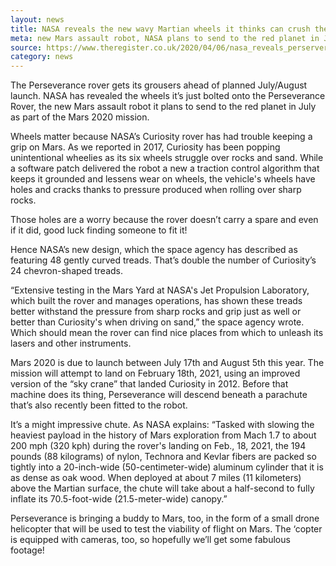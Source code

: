 ```yaml
---
layout: news
title: NASA reveals the new wavy Martian wheels it thinks can crush the red planet
meta: new Mars assault robot, NASA plans to send to the red planet in July as part of the Mars 2020 mission, gets new wheels
source: https://www.theregister.co.uk/2020/04/06/nasa_reveals_perserverance_rover_grouser_wheel_design/
category: news
---
```


The Perseverance rover gets its grousers ahead of planned July/August launch.
NASA has revealed the wheels it’s just bolted onto the Perseverance Rover, the new Mars assault robot it plans to send to the red planet in July as part of the Mars 2020 mission.

Wheels matter because NASA’s Curiosity rover has had trouble keeping a grip on Mars. As we reported in 2017, Curiosity has been popping unintentional wheelies as its six wheels struggle over rocks and sand. While a software patch delivered the robot a new a traction control algorithm that keeps it grounded and lessens wear on wheels, the vehicle's wheels have holes and cracks thanks to pressure produced when rolling over sharp rocks.

Those holes are a worry because the rover doesn’t carry a spare and even if it did, good luck finding someone to fit it!

Hence NASA’s new design, which the space agency has described as featuring 48 gently curved treads. That’s double the number of Curiosity’s 24 chevron-shaped treads.

“Extensive testing in the Mars Yard at NASA's Jet Propulsion Laboratory, which built the rover and manages operations, has shown these treads better withstand the pressure from sharp rocks and grip just as well or better than Curiosity's when driving on sand,” the space agency wrote. Which should mean the rover can find nice places from which to unleash its lasers and other instruments.

Mars 2020 is due to launch between July 17th and August 5th this year. The mission will attempt to land on February 18th, 2021, using an improved version of the “sky crane” that landed Curiosity in 2012. Before that machine does its thing, Perseverance will descend beneath a parachute that’s also recently been fitted to the robot.

It’s a might impressive chute. As NASA explains: “Tasked with slowing the heaviest payload in the history of Mars exploration from Mach 1.7 to about 200 mph (320 kph) during the rover's landing on Feb., 18, 2021, the 194 pounds (88 kilograms) of nylon, Technora and Kevlar fibers are packed so tightly into a 20-inch-wide (50-centimeter-wide) aluminum cylinder that it is as dense as oak wood. When deployed at about 7 miles (11 kilometers) above the Martian surface, the chute will take about a half-second to fully inflate its 70.5-foot-wide (21.5-meter-wide) canopy.”

Perseverance is bringing a buddy to Mars, too, in the form of a small drone helicopter that will be used to test the viability of flight on Mars. The ‘copter is equipped with cameras, too, so hopefully we’ll get some fabulous footage!
